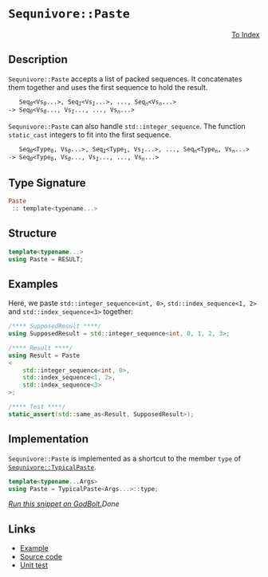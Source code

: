 <!-- Copyright 2024 Feng Mofan
SPDX-License-Identifier: Apache-2.0 -->

# `Sequnivore::Paste`

<p style='text-align: right;'><a href="../../../facilities/metafunctions.md#sequnivore-paste">To Index</a></p>

## Description

`Sequnivore::Paste` accepts a list of packed sequences.
It concatenates them together and uses the first sequence to hold the result.

<pre><code>   Seq<sub><i>0</i></sub>&lt;Vs<sub><i>0</i></sub>...&gt;, Seq<sub><i>1</i></sub>&lt;Vs<sub><i>1</i></sub>...&gt;, ..., Seq<sub><i>n</i></sub>&lt;Vs<sub><i>n</i></sub>...&gt;
-> Seq<sub><i>0</i></sub>&lt;Vs<sub><i>0</i></sub>..., Vs<sub><i>1</i></sub>..., ..., Vs<sub><i>n</i></sub>...></code></pre>

`Sequnivore::Paste` can also handle `std::integer_sequence`. The function `static_cast` integers to fit into the first sequence.

<pre><code>   Seq<sub><i>0</i></sub>&lt;Type<sub>0</sub>, Vs<sub><i>0</i></sub>...&gt;, Seq<sub><i>1</i></sub>&lt;Type<sub>1</sub>, Vs<sub><i>1</i></sub>...&gt;, ..., Seq<sub><i>n</i></sub>&lt;Type<sub>n</sub>, Vs<sub><i>n</i></sub>...&gt;
-> Seq<sub><i>0</i></sub>&lt;Type<sub>0</sub>, Vs<sub><i>0</i></sub>..., Vs<sub><i>1</i></sub>..., ..., Vs<sub><i>n</i></sub>...></code></pre>

## Type Signature

```Haskell
Paste
 :: template<typename...>
```

## Structure

```C++
template<typename...>
using Paste = RESULT;
```

## Examples

Here, we paste `std::integer_sequence<int, 0>`,  `std::index_sequence<1, 2>` and `std::index_sequence<3>` together:

```C++
/**** SupposedResult ****/
using SupposedResult = std::integer_sequence<int, 0, 1, 2, 3>;

/**** Result ****/
using Result = Paste
<
    std::integer_sequence<int, 0>, 
    std::index_sequence<1, 2>,
    std::index_sequence<3>
>;

/**** Test ****/
static_assert(std::same_as<Result, SupposedResult>);
```

## Implementation

`Sequnivore::Paste` is implemented as a shortcut to the member `type` of [`Sequnivore::TypicalPaste`](./typical_paste.doc.md).

```C++
template<typename...Args>
using Paste = TypicalPaste<Args...>::type;
```

[*Run this snippet on GodBolt.*](https://godbolt.org/#z:OYLghAFBqd5QCxAYwPYBMCmBRdBLAF1QCcAaPECAMzwBtMA7AQwFtMQByARg9KtQYEAysib0QXACx8BBAKoBnTAAUAHpwAMvAFYTStJg1DIApACYAQuYukl9ZATwDKjdAGFUtAK4sGIAKwAzKSuADJ4DJgAcj4ARpjEIAAc/qQADqgKhE4MHt6%2BAcEZWY4C4ZExLPGJKbaY9qUMQgRMxAR5Pn5BdQ05za0E5dFxCcmpCi1tHQXdEwNDldVjAJS2qF7EyOwcAPQAVAeHR8cnezsmGgCC%2B4cA1AAimGmujMh4mAq3R%2BdXN6f/xx%2Blwu1yOtyECC8BAI9C%2BhyBBEwLDSBkRJkCbiYUNQADo8ejsCCJsQvA5wZDofR0VYriC/ntbgAVACeaTwoloyiYE0wcIOCKRKKYaIxBFZjFYmDxOIJRIIJLJLLZHK5PNuJgA7FYNfdqSC6TtbhZubzMUoQPqrojkajMOi3GLnsw2LcucgANaYdBCTAARy8rztgUJV2JpIITNZ7LEqpFbjdnu9foDDC2stpWpBt2zty8WSMt0dvPR91dTA9Xp9/sDeozusCNOBv0NACVMMgNlkAG6mk0W2lWwW2/UYrM561CuNYojSgm3ZAGBSfKspraXUhj7MT4cY6e4/HB%2BeL5fJwM2Te3PfSgBqrTwTFi9EuClI6quOcv2Jvd4f9AsL4vItnSlPEAHkCAQBIFBHENn3lcNI2VGNuTjFdA2BDFb2Ie9H0wZ9Z2DV80NTTArEwn9cP/AjsFfcDIOIBRqP1TN3xzPMImAQtxXVQJSyVaNORQu1WOze0Lw/Yi13tLCcKfRi8VfGTf1I%2BSZUI8SczoqDZxEnjsBAEAi1rYEdWMkFt2FYSMLcQCh0s%2B0gMlV8rwPbAj25E9qxI9dbJtezRXFYDnK/Vz3KXcFTxI89dMcl1GR8mLAslJlosuD8XJxJTcOfV8LwyrK/wAxKnUlaUtIYmC5QVCN%2BJVIT7UkvD7XixSKLk6iiMirYyLcRkbFuAqVI625ytU9MTMbD92ILIseL4qM6p5C8xN0iSuqajEWtuOZHGQAB9UQJmajDsAgQbn2WaVXx29kDpQ46CTOtqVMu1yN1WzSIO0/FdIJAyjIbZj60bOkATBwFQbuABJG0kUYFpGj5M5IfB8GgXMuy41ikCcUuYhgGg4MQWmzjY2LXjEIEsn7TxgnqP%2B8UzN%2BVGIeZu5sFUVgUV5b4UZZ5GB2BMxAgiBcvCwHi3DQEi0gIQnYPMEXU28CX7ShOhCGZca%2BfBLw0mKL02wULxaAjXmrhJ3X9cyQ2PhNiMS22gh0AMiJEWABI9qULy0wxN3Xw0V8uFfMxX0CWVAcF%2BlbiN%2B2kaBS3Y9NuayyW2lR10iYXZAN3MA94gvfW%2B1/duDQCVyzPnddhgsFUQufaDNxg9uMxy4vLPq9r%2BvV0b8OifTwlI6bUE7kZD4zfhOVhVujyEgICAO5ABRJT27l7STggiL1g30A3gllmpDhVloTh/F4PwOC0UhUE4GzLGsbb1k2YthZ4UgCE0I/VndAJJBxDQkhmDMAATmAVwfwACkhcA1BqaQJ8OCSF4CwCQGhA4XyvjfDgvAFAgEDh/S%2BR9SBwFgDARAIB1gEDSFCcglA0DIjoAkKIkpOCqCSAANgALRsMkLcYAyBkC3CkDiMwvAvSEBIHgF2wd%2BCCBEGIdgUgZCCEUCodQBDSC6GDgAd2IEwNInAeDH1PufT%2B19OCgShFQiMqAqC3FYZw7hvD%2BGCL/mYW4EAPD0PoMQdUr9li8HwVoVYEAkB0LZN4mhEAwkMMSMAKQocaCmygpQWIpjYgRFaMyAxvB0nMGIMyUCsRtDtnwW/OhbBBCgQYLQLJ6isCxC8MATEtBaA4O4LwLALBDDAHEHUvAxASl4B7G0q%2BmBVDtihNsN%2Bud4FX1oHgWIuj8keCwKY%2BUeBkHtNID2YgsQbaPC6UYeZRhP6rCoAYAm153haNAk6bJSjhAcgUdIGR8glBqFMZo/Q3SUDWGsPoBZODICrFQLLHIbSOFZxLKYe%2BlgzAYJ2dhLAQKICrDsIM5wEBXDTD8MHMIERhhVFGMHYo2QBA4r0KSxoCwRiJGDuihwfRJjtE8J0PQDLGj9DaDSoldLbDMopfS5lPKlhcDRU/LYEgjEcDPqQdBvBMF2PYVwnhfCBFCLcRAXA4ifGKzFQE05qxIJMCwIkVFpAf6SECDiYBgRYEaEkGYSQbDUH%2BDYcA/QnBEGkGQYELgOI2FcDYUkYBUC2H%2BEkOA21bC5WmMwdg3B79TlENISE8hljqEUCiagLxjDmEcFaCwLsGoOFMHcgWLgwCcT%2BtGfgIgSK9CvLkeIRRryVEfPUboUOOi9HZOlbK%2BVZiOAWMoVCW4NilUOJ4Qubpgiq01vcZ48JCRfGBDMP4pNBDgmhJzcusgWboneJQAYIwlauCB0SYiBiKS0kZPyfc3JmTCnFIcPc8p8Mqk1NMfUxpzTWn3M6d03pV98ADMZcM0xYyJmInuTM0x8zFmZJWdsK%2B6zNlvx2XspQBygMcWTecpglzrm3MYPcptTyJAvNkO2tRV8u3fJOTCqwlgAWxBRSCsFAgIVQt4kx6w8KFWIskR8eAaL6gYr8FimugqQg1xFcS9ImQyW5FZQUElSnqUEsWApjlTKBgyd0wILlgwtO0vZQK1TuL%2BXzFM7yqVawNiSrFZ6mVJj1GKvsSq8tnFK3Vv/u47V9bV36s3UEo1mATWjHNfA71vqq0Oo1P4YBMDAiOudZG2N7nOAJrwcm4hZCKFWMiYevNbBOCFscSwBQXYBFdl87aCYoi60SKkQ85tzyHk0c%2BSAYIPb9HtP7W5jB5iM3WNsaoSr1Xav1cshMRdu6YmrsCBuwJhC00lf3bQhbR6av6z2nV4Be0GsED2hNl5dAr04IgKk9Rj771bLuwUopJS305oqQQT9tSQOYAaU0sQ/6tmAaOShjp/TBkQfUVBjsMGtlwfUQhpZzJkNrOwuh3gmH9lIlwycrdfALkKCuZgG5dytnkfkZRzr7zaM6B6wx4wfyWMIfY9fTjDA2k7A7nxuFCKEhIpE8CnoEmXDScs3ofFFQzPqZKDkGTVKcjyb5YZpoFn8hWaV8ZhX5n9Oi6FTZiXdnnMKAlQowbmXhscDsZNmrtwDs4mOwF5ruq/EGq3eFyLZrpWxZACAnEgRAj%2BAgZG1BfuNTBrNwq7LthE2reWN/EAkh/A2ugRqVBSRJBgK4IAswMb4GBCGxHrBoWv4uZEeHodLuwvbKgjkePQA%3D)$Done$

## Links

- [Example](../../../code/facilities/metafunctions/roadrivore/paste/implementation.hpp)
- [Source code](../../../../conceptrodon/sequnivore/paste.hpp)
- [Unit test](../../../../tests/unit/metafunctions/sequnivore/paste.test.hpp)
